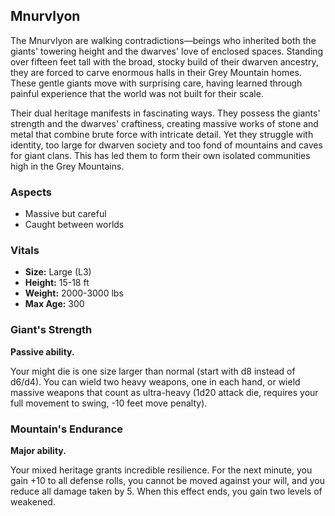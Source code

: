 ## Mnurvlyon

The Mnurvlyon are walking contradictions—beings who inherited both the giants' towering height and the dwarves' love of enclosed spaces. Standing over fifteen feet tall with the broad, stocky build of their dwarven ancestry, they are forced to carve enormous halls in their Grey Mountain homes. These gentle giants move with surprising care, having learned through painful experience that the world was not built for their scale.

Their dual heritage manifests in fascinating ways. They possess the giants' strength and the dwarves' craftiness, creating massive works of stone and metal that combine brute force with intricate detail. Yet they struggle with identity, too large for dwarven society and too fond of mountains and caves for giant clans. This has led them to form their own isolated communities high in the Grey Mountains.

### Aspects

- Massive but careful
- Caught between worlds

### Vitals

- **Size:** Large (L3)
- **Height:** 15-18 ft
- **Weight:** 2000-3000 lbs
- **Max Age:** 300

### Giant's Strength

**Passive ability.**

Your might die is one size larger than normal (start with d8 instead of d6/d4). You can wield two heavy weapons, one in each hand, or wield massive weapons that count as ultra-heavy (1d20 attack die, requires your full movement to swing, -10 feet move penalty).

### Mountain's Endurance

**Major ability.**

Your mixed heritage grants incredible resilience. For the next minute, you gain +10 to all defense rolls, you cannot be moved against your will, and you reduce all damage taken by 5. When this effect ends, you gain two levels of weakened.